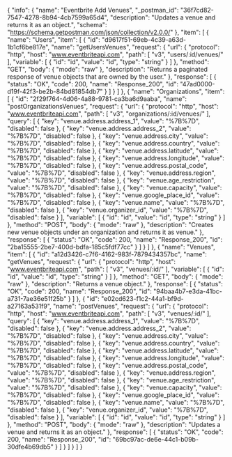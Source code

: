 {
  "info": {
    "name": "Eventbrite Add Venues",
    "_postman_id": "36f7cd82-7547-4278-8b94-4cb7599a65d4",
    "description": "Updates a venue and returns it as an object.",
    "schema": "https://schema.getpostman.com/json/collection/v2.0.0/"
  },
  "item": [
    {
      "name": "Users",
      "item": [
        {
          "id": "d9617f51-69eb-4c39-a63d-1b1cf6be817e",
          "name": "getUsersVenues",
          "request": {
            "url": {
              "protocol": "http",
              "host": "www.eventbriteapi.com",
              "path": [
                "v3",
                "users/:id/venues/"
              ],
              "variable": [
                {
                  "id": "id",
                  "value": "id",
                  "type": "string"
                }
              ]
            },
            "method": "GET",
            "body": {
              "mode": "raw"
            },
            "description": "Returns a paginated response of venue objects that are owned by the user."
          },
          "response": [
            {
              "status": "OK",
              "code": 200,
              "name": "Response_200",
              "id": "47ad0000-d19f-42f3-be2b-84bd81854db7"
            }
          ]
        }
      ]
    },
    {
      "name": "Organizations",
      "item": [
        {
          "id": "2f29f764-4d06-4a88-9781-ca3ba6d9aaba",
          "name": "postOrganizationsVenues",
          "request": {
            "url": {
              "protocol": "http",
              "host": "www.eventbriteapi.com",
              "path": [
                "v3",
                "organizations/:id/venues/"
              ],
              "query": [
                {
                  "key": "venue.address.address_1",
                  "value": "%7B%7D",
                  "disabled": false
                },
                {
                  "key": "venue.address.address_2",
                  "value": "%7B%7D",
                  "disabled": false
                },
                {
                  "key": "venue.address.city",
                  "value": "%7B%7D",
                  "disabled": false
                },
                {
                  "key": "venue.address.country",
                  "value": "%7B%7D",
                  "disabled": false
                },
                {
                  "key": "venue.address.latitude",
                  "value": "%7B%7D",
                  "disabled": false
                },
                {
                  "key": "venue.address.longitude",
                  "value": "%7B%7D",
                  "disabled": false
                },
                {
                  "key": "venue.address.postal_code",
                  "value": "%7B%7D",
                  "disabled": false
                },
                {
                  "key": "venue.address.region",
                  "value": "%7B%7D",
                  "disabled": false
                },
                {
                  "key": "venue.age_restriction",
                  "value": "%7B%7D",
                  "disabled": false
                },
                {
                  "key": "venue.capacity",
                  "value": "%7B%7D",
                  "disabled": false
                },
                {
                  "key": "venue.google_place_id",
                  "value": "%7B%7D",
                  "disabled": false
                },
                {
                  "key": "venue.name",
                  "value": "%7B%7D",
                  "disabled": false
                },
                {
                  "key": "venue.organizer_id",
                  "value": "%7B%7D",
                  "disabled": false
                }
              ],
              "variable": [
                {
                  "id": "id",
                  "value": "id",
                  "type": "string"
                }
              ]
            },
            "method": "POST",
            "body": {
              "mode": "raw"
            },
            "description": "Creates new venue objects under an organization and returns it as venue."
          },
          "response": [
            {
              "status": "OK",
              "code": 200,
              "name": "Response_200",
              "id": "2ba15555-2be7-400d-bdfa-185c5fdf77cc"
            }
          ]
        }
      ]
    },
    {
      "name": "Venues",
      "item": [
        {
          "id": "a12d3426-c7f6-4162-983f-7879434357bc",
          "name": "getVenues",
          "request": {
            "url": {
              "protocol": "http",
              "host": "www.eventbriteapi.com",
              "path": [
                "v3",
                "venues/:id/"
              ],
              "variable": [
                {
                  "id": "id",
                  "value": "id",
                  "type": "string"
                }
              ]
            },
            "method": "GET",
            "body": {
              "mode": "raw"
            },
            "description": "Returns a venue object."
          },
          "response": [
            {
              "status": "OK",
              "code": 200,
              "name": "Response_200",
              "id": "94baa4b7-e3da-41bc-a731-7ae36e51f25b"
            }
          ]
        },
        {
          "id": "e02cd623-f1c2-44a1-bf9d-a27163a531f9",
          "name": "postVenues",
          "request": {
            "url": {
              "protocol": "http",
              "host": "www.eventbriteapi.com",
              "path": [
                "v3",
                "venues/:id/"
              ],
              "query": [
                {
                  "key": "venue.address.address_1",
                  "value": "%7B%7D",
                  "disabled": false
                },
                {
                  "key": "venue.address.address_2",
                  "value": "%7B%7D",
                  "disabled": false
                },
                {
                  "key": "venue.address.city",
                  "value": "%7B%7D",
                  "disabled": false
                },
                {
                  "key": "venue.address.country",
                  "value": "%7B%7D",
                  "disabled": false
                },
                {
                  "key": "venue.address.latitude",
                  "value": "%7B%7D",
                  "disabled": false
                },
                {
                  "key": "venue.address.longitude",
                  "value": "%7B%7D",
                  "disabled": false
                },
                {
                  "key": "venue.address.postal_code",
                  "value": "%7B%7D",
                  "disabled": false
                },
                {
                  "key": "venue.address.region",
                  "value": "%7B%7D",
                  "disabled": false
                },
                {
                  "key": "venue.age_restriction",
                  "value": "%7B%7D",
                  "disabled": false
                },
                {
                  "key": "venue.capacity",
                  "value": "%7B%7D",
                  "disabled": false
                },
                {
                  "key": "venue.google_place_id",
                  "value": "%7B%7D",
                  "disabled": false
                },
                {
                  "key": "venue.name",
                  "value": "%7B%7D",
                  "disabled": false
                },
                {
                  "key": "venue.organizer_id",
                  "value": "%7B%7D",
                  "disabled": false
                }
              ],
              "variable": [
                {
                  "id": "id",
                  "value": "id",
                  "type": "string"
                }
              ]
            },
            "method": "POST",
            "body": {
              "mode": "raw"
            },
            "description": "Updates a venue and returns it as an object."
          },
          "response": [
            {
              "status": "OK",
              "code": 200,
              "name": "Response_200",
              "id": "69bc97ac-de6e-44c1-b09b-30dfe4b69db5"
            }
          ]
        }
      ]
    }
  ]
}